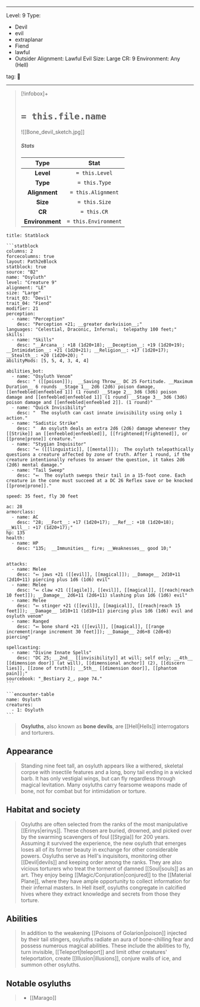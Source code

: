 
---


Level: 9
Type:
- Devil
- evil
- extraplanar
- Fiend
- lawful
- Outsider
Alignment: Lawful Evil
Size: Large
CR: 9
Environment: Any (Hell)


tag: 👹

---

> [!infobox]+
> #  `= this.file.name`
> ![[Bone_devil_sketch.jpg]]
> ##### Stats
> Type | Stat |
> :---:|:---:|
> **Level** | `= this.Level` |
> **Type** | `= this.Type` |
> **Alignment** | `= this.Alignment` |
> **Size** | `= this.Size` |
> **CR** | `= this.CR` |
> **Environment** | `= this.Environment` |




````ad-info
title: Statblock

```statblock
columns: 2
forcecolumns: true
layout: Path2eBlock
statblock: true
source: "B2"
name: "Osyluth"
level: "Creature 9"
alignment: "LE"
size: "Large"
trait_03: "Devil"
trait_04: "Fiend"
modifier: 21
perception:
  - name: "Perception"
    desc: "Perception +21; __greater darkvision__;"
languages: "Celestial, Draconic, Infernal;  telepathy 100 feet;"
skills:
  - name: "Skills"
    desc: "__Arcana__: +18 (1d20+18); __Deception__: +19 (1d20+19); __Intimidation__: +21 (1d20+21); __Religion__: +17 (1d20+17); __Stealth__: +20 (1d20+20); "
abilityMods: [5, 5, 4, 3, 4, 4]

abilities_bot:
  - name: "Osyluth Venom"
    desc: " ([[poison]]);  __Saving Throw__ DC 25 Fortitude. __Maximum Duration__ 6 rounds __Stage 1__ 2d6 (2d6) poison damage, [[enfeebled|enfeebled 1]] (1 round) __Stage 2__ 3d6 (3d6) poison damage and [[enfeebled|enfeebled 1]] (1 round) __Stage 3__ 3d6 (3d6) poison damage and [[enfeebled|enfeebled 2]]. (1 round)"
  - name: "Quick Invisibility"
    desc: "  The osyluth can cast innate invisibility using only 1 action."
  - name: "Sadistic Strike"
    desc: "  An osyluth deals an extra 2d6 (2d6) damage whenever they [[Strike]] an [[enfeebled|enfeebled]], [[frightened|frightened]], or [[prone|prone]] creature."
  - name: "Stygian Inquisitor"
    desc: "⬻ ([[linguistic]], [[mental]]);  The osyluth telepathically questions a creature affected by zone of truth. After 1 round, if the creature intentionally refuses to answer the question, it takes 2d6 (2d6) mental damage."
  - name: "Tail Sweep"
    desc: "⬻  The osyluth sweeps their tail in a 15-foot cone. Each creature in the cone must succeed at a DC 26 Reflex save or be knocked [[prone|prone]]."

speed: 35 feet, fly 30 feet

ac: 28
armorclass:
  - name: AC
    desc: "28; __Fort__: +17 (1d20+17); __Ref__: +18 (1d20+18); __Will__: +17 (1d20+17);"
hp: 135
health:
  - name: HP
    desc: "135;  __Immunities__ fire; __Weaknesses__ good 10;"


attacks:
  - name: Melee
    desc: "⬻ jaws +21 ([[evil]], [[magical]]); __Damage__ 2d10+11 (2d10+11) piercing plus 1d6 (1d6) evil"
  - name: Melee
    desc: "⬻ claw +21 ([[agile]], [[evil]], [[magical]], [[reach|reach 10 feet]]); __Damage__ 2d6+11 (2d6+11) slashing plus 1d6 (1d6) evil"
  - name: Melee
    desc: "⬻ stinger +21 ([[evil]], [[magical]], [[reach|reach 15 feet]]); __Damage__ 1d10+11 (1d10+11) piercing plus 1d6 (1d6) evil and osyluth venom"
  - name: Ranged
    desc: "⬻ bone shard +21 ([[evil]], [[magical]], [[range increment|range increment 30 feet]]); __Damage__ 2d6+8 (2d6+8) piercing"

spellcasting:
  - name: "Divine Innate Spells"
    desc: "DC 25; __2nd__ [[invisibility]] at will; self only; __4th__ [[dimension door]] (at will), [[dimensional anchor]] (2), [[discern lies]], [[zone of truth]]; __5th__ [[dimension door]], [[phantom pain]];"
sourcebook: "_Bestiary 2_, page 74."
```

```encounter-table
name: Osyluth
creatures:
  - 1: Osyluth
```

````



> **Osyluths**, also known as **bone devils**, are [[Hell|Hells]] interrogators and torturers.



## Appearance

> Standing nine feet tall, an osyluth appears like a withered, skeletal corpse with insectile features and a long, bony tail ending in a wicked barb. It has only vestigial wings, but can fly regardless through magical levitation. Many osyluths carry fearsome weapons made of bone, not for combat but for intimidation or torture.


## Habitat and society

> Osyluths are often selected from the ranks of the most manipulative [[Erinys|erinys]]. These chosen are buried, drowned, and picked over by the swarming scavengers of foul [[Stygia]] for 200 years. Assuming it survived the experience, the new osyluth that emerges loses all of its former beauty in exchange for other considerable powers.
> Osyluths serve as Hell's inquisitors, monitoring other [[Devil|devils]] and keeping order among the ranks. They are also vicious torturers who treat the torment of damned [[Soul|souls]] as an art. They enjoy being [[Magic/Conjuration|conjured]] to the [[Material Plane]], where they have ample opportunity to collect information for their infernal masters. In Hell itself, osyluths congregate in calcified hives where they extract knowledge and secrets from those they torture.


## Abilities

> In addition to the weakening [[Poisons of Golarion|poison]] injected by their tail stingers, osyluths radiate an aura of bone-chilling fear and possess numerous magical abilities. These include the abilities to fly, turn invisible, [[Teleport|teleport]] and limit other creatures' teleportation, create [[Illusion|illusions]], conjure walls of ice, and summon other osyluths.


## Notable osyluths

> - [[Marago]]









